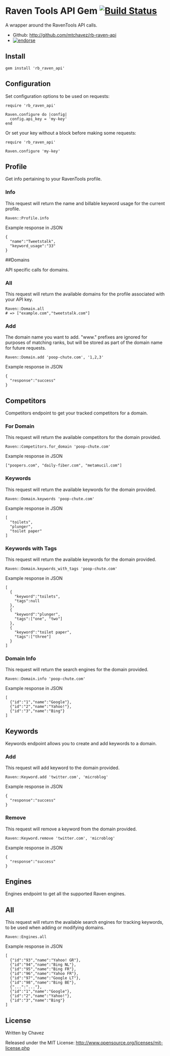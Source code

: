 Raven Tools API Gem [![Build Status](https://secure.travis-ci.org/mtchavez/rb-raven-api.png)](http://travis-ci.org/mtchavez/rb-raven-api?branch=master)
=============================

A wrapper around the RavenTools API calls.

* Github: http://github.com/mtchavez/rb-raven-api
* [![endorse](http://api.coderwall.com/mtchavez/endorsecount.png)](http://coderwall.com/mtchavez)

## Install

    gem install 'rb_raven_api'

## Configuration

Set configuration options to be used on requests:

    require 'rb_raven_api'

    Raven.configure do |config|
      config.api_key = 'my-key'
    end

Or set your key without a block before making some requests:

    require 'rb_raven_api'

    Raven.configure 'my-key'

## Profile

Get info pertaining to your RavenTools profile.

### Info

This request will return the name and billable keyword usage for the current profile.

    Raven::Profile.info

Example response in JSON

    {
      "name":"Tweetstalk",
      "keyword_usage":"33"
    }

##Domains

API specific calls for domains.

### All

This request will return the available domains for the profile associated with your API key.

    Raven::Domain.all
    # => ["example.com","tweetstalk.com"]

### Add

The domain name you want to add. "www." prefixes are ignored for purposes of matching ranks, but will be stored as part of the domain name for future requests.

    Raven::Domain.add 'poop-chute.com', '1,2,3'

Example response in JSON

    {
      "response":"success"
    }

## Competitors

Competitors endpoint to get your tracked competitors for a domain.

### For Domain

This request will return the available competitors for the domain provided.

    Raven::Competitors.for_domain 'poop-chute.com'

Example response in JSON

    ["poopers.com", "daily-fiber.com", "metamucil.com"]

### Keywords

This request will return the available keywords for the domain provided.

    Raven::Domain.keywords 'poop-chute.com'

Example response in JSON

    [
      "toilets",
      "plunger",
      "toilet paper"
    ]

### Keywords with Tags

This request will return the available keywords for the domain provided.

    Raven::Domain.keywords_with_tags 'poop-chute.com'

Example response in JSON

    [
      {
        "keyword":"toilets", 
        "tags":null
      },
      {
        "keyword":"plunger",
        "tags":["one", "two"]
      },
      {
        "keyword":"toilet paper",
        "tags":["three"]
      }
    ]

### Domain Info

This request will return the search engines for the domain provided.

    Raven::Domain.info 'poop-chute.com'

Example response in JSON

    [
      {"id":"1","name":"Google"},
      {"id":"2","name":"Yahoo!"},
      {"id":"3","name":"Bing"}
    ]

## Keywords

Keywords endpoint allows you to create and add keywords to a domain.

### Add

This request will add keyword to the domain provided.

    Raven::Keyword.add 'twitter.com', 'microblog'

Example response in JSON

    {
      "response":"success"
    }

### Remove

This request will remove a keyword from the domain provided.

    Raven::Keyword.remove 'twitter.com', 'microblog'

Example response in JSON

    {
      "response":"success"
    }

## Engines

Engines endpoint to get all the supported Raven engines.

## All

This request will return the available search engines for tracking keywords, to be used when adding or modifying domains.

    Raven::Engines.all

Example response in JSON

    [
      {"id":"93","name":"Yahoo! GR"},
      {"id":"94","name":"Bing NL"},
      {"id":"95","name":"Bing FR"},
      {"id":"96","name":"Yahoo FR"},
      {"id":"97","name":"Google LT"},
      {"id":"98","name":"Bing BE"},
      {"...":"..."},
      {"id":"1","name":"Google"},
      {"id":"2","name":"Yahoo!"},
      {"id":"3","name":"Bing"}
    ]

## License

Written by Chavez

Released under the MIT License: http://www.opensource.org/licenses/mit-license.php
